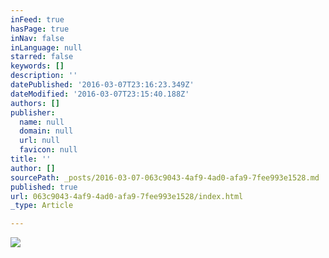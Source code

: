 ```yaml
---
inFeed: true
hasPage: true
inNav: false
inLanguage: null
starred: false
keywords: []
description: ''
datePublished: '2016-03-07T23:16:23.349Z'
dateModified: '2016-03-07T23:15:40.188Z'
authors: []
publisher:
  name: null
  domain: null
  url: null
  favicon: null
title: ''
author: []
sourcePath: _posts/2016-03-07-063c9043-4af9-4ad0-afa9-7fee993e1528.md
published: true
url: 063c9043-4af9-4ad0-afa9-7fee993e1528/index.html
_type: Article

---
```

![](https://the-grid-user-content.s3-us-west-2.amazonaws.com/d79a72a8-00d8-4ef9-ba7b-3756e6e0d8d6.jpg)